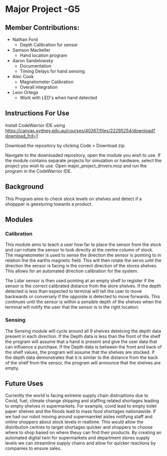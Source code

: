 # Major Project -G5
## Member Contributions:
- Nathan Ford
  - Depth Calibration for sensor
- Samson Mackeller
  - Hand location program
- Aaron Sandelowsky
  - Documentation
  - Timing Delays for hand sensing
- Alec Cook
  - Magnetometer Calibration
  -  Overall integration
- Leon Ortega
  - Work with LED's when hand detected 
## Instructions For Use
Install CodeWarrior IDE using https://canvas.sydney.edu.au/courses/40267/files/22295254/download?download_frd=1

Download the repository by clicking Code > Download zip.

Navigate to the downloaded repository, open the module you wish to use. If the module contains separate projects for simulation or hardware, select the project you wish to use. Open major_project_drivers.mcp and run the program in the CodeWarrior IDE.
## Background
This Program aims to check stock levels on shelves and detect if a shoppper is geesturing towards a product.
## Modules
### Calibration
This module aims to teach a user how far to place the sensor from the stock and can rottate the sensor to look directly at the centre column of stock. The magnetometer is used to sense the direction the sensor is pointing to in relation the the earths magnetic field. This will then rotate the servo until the direction the sensor is facing is the correct direction of the stores shelves. This allows for an automated direction calibration for the system.

The Lidar sensor is then used pointing at an empty shelf to register if the sensor is the correct calibrated distance from the store shelves. If the depth detected is less than expected to terminal will tell the user to move backwards or conversely if the oppoiste is detected to move forwards. This continues until the sensor is within a sensible depth of the shelves when the terminal will notify the user that the sensor is in the right location.

### Sensing
The Sensing module will cycle around all 9 shelves detetcing the depth data present in each direction. If the Depth data is less than the front of the shelf the program will assume that a hand is present and give the user data that can influence a purchase. If the Depth data is between the front and back of the shelf values, the program will assume that the shelves are stocked. If the depth data demonstrates that it is similar to the distance from the back of the shelf from the sensor, the program will announce that the shelves are empty.

## Future Uses
Currently the world is facing extreme supply chain distruptions due to Covid, fuel, climate change shipping and staffing related shortages leading to empty shelves in supermarkets. For example, covid lead to empty toilet paper shelves and the floods lead to mass food shortages nationawide. If we had our robot moving around supermanrket aisles notifyng staff and online shoppers about stock levels in realtime. This would allow the distribution centres to target shortages quicker and shoppers to choose where to shop based on where theuy can find their products. By creating an automated digital twin for supermarkets and department stores supply levels we can streamline supply chains and allow for quicker reactions by companies to ensure sales.
